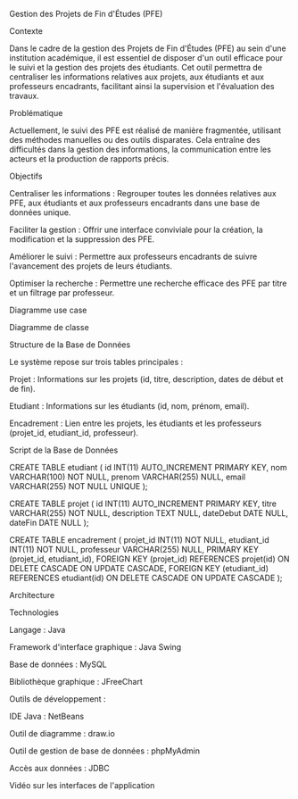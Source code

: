 Gestion des Projets de Fin d'Études (PFE)

Contexte

Dans le cadre de la gestion des Projets de Fin d'Études (PFE) au sein d'une institution académique, il est essentiel de disposer d'un outil efficace pour le suivi et la gestion des projets des étudiants. Cet outil permettra de centraliser les informations relatives aux projets, aux étudiants et aux professeurs encadrants, facilitant ainsi la supervision et l'évaluation des travaux.

Problématique

Actuellement, le suivi des PFE est réalisé de manière fragmentée, utilisant des méthodes manuelles ou des outils disparates. Cela entraîne des difficultés dans la gestion des informations, la communication entre les acteurs et la production de rapports précis.

Objectifs

Centraliser les informations : Regrouper toutes les données relatives aux PFE, aux étudiants et aux professeurs encadrants dans une base de données unique.

Faciliter la gestion : Offrir une interface conviviale pour la création, la modification et la suppression des PFE.

Améliorer le suivi : Permettre aux professeurs encadrants de suivre l'avancement des projets de leurs étudiants.

Optimiser la recherche : Permettre une recherche efficace des PFE par titre et un filtrage par professeur.

Diagramme use case



Diagramme de classe



Structure de la Base de Données

Le système repose sur trois tables principales :

Projet : Informations sur les projets (id, titre, description, dates de début et de fin).

Etudiant : Informations sur les étudiants (id, nom, prénom, email).

Encadrement : Lien entre les projets, les étudiants et les professeurs (projet_id, etudiant_id, professeur).

Script de la Base de Données

CREATE TABLE etudiant (
    id INT(11) AUTO_INCREMENT PRIMARY KEY,
    nom VARCHAR(100) NOT NULL,
    prenom VARCHAR(255) NULL,
    email VARCHAR(255) NOT NULL UNIQUE
);

CREATE TABLE projet (
    id INT(11) AUTO_INCREMENT PRIMARY KEY,
    titre VARCHAR(255) NOT NULL,
    description TEXT NULL,
    dateDebut DATE NULL,
    dateFin DATE NULL
);

CREATE TABLE encadrement (
    projet_id INT(11) NOT NULL,
    etudiant_id INT(11) NOT NULL,
    professeur VARCHAR(255) NULL,
    PRIMARY KEY (projet_id, etudiant_id),
    FOREIGN KEY (projet_id) REFERENCES projet(id) ON DELETE CASCADE ON UPDATE CASCADE,
    FOREIGN KEY (etudiant_id) REFERENCES etudiant(id) ON DELETE CASCADE ON UPDATE CASCADE
);

Architecture



Technologies

Langage : Java

Framework d'interface graphique : Java Swing

Base de données : MySQL

Bibliothèque graphique : JFreeChart

Outils de développement :

IDE Java : NetBeans

Outil de diagramme : draw.io

Outil de gestion de base de données : phpMyAdmin

Accès aux données : JDBC

Vidéo sur les interfaces de l'application
